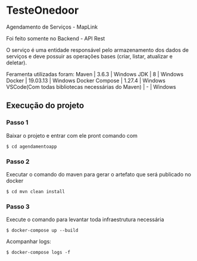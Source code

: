# TesteOnedoor
Agendamento de Serviços - MapLink

Foi feito somente no Backend - API Rest

O serviço é uma entidade responsável pelo armazenamento dos dados de serviços e deve
possuir as operações bases (criar, listar, atualizar e deletar).

Feramenta utilizadas foram:
Maven	| 3.6.3	| Windows
JDK	| 8	| Windows
Docker	| 19.03.13 | Windows
Docker Compose |	1.27.4	| Windows
VSCode(Com todas bibliotecas necessárias do Maven)	| -	| Windows

## Execução do projeto
### Passo 1
Baixar o projeto e entrar com ele pront comando com

```shell script
$ cd agendamentoapp
```
### Passo 2
Executar o comando do maven para gerar o artefato que será publicado no docker
```shell script
$ cd mvn clean install
```
### Passo 3
Execute o comando para levantar toda infraestrutura necessária

```shell script
$ docker-compose up --build
```
Acompanhar logs:
```shell script
$ docker-compose logs -f

